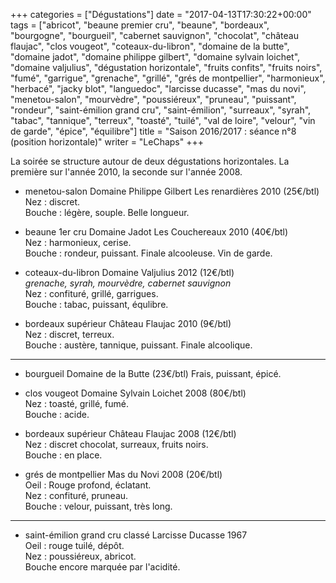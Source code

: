 +++
categories = ["Dégustations"]
date = "2017-04-13T17:30:22+00:00"
tags = ["abricot", "beaune premier cru", "beaune", "bordeaux", "bourgogne", "bourgueil", "cabernet sauvignon", "chocolat", "château flaujac", "clos vougeot", "coteaux-du-libron", "domaine de la butte", "domaine jadot", "domaine philippe gilbert", "domaine sylvain loichet", "domaine valjulius", "dégustation horizontale", "fruits confits", "fruits noirs", "fumé", "garrigue", "grenache", "grillé", "grés de montpellier", "harmonieux", "herbacé", "jacky blot", "languedoc", "larcisse ducasse", "mas du novi", "menetou-salon", "mourvèdre", "poussiéreux", "pruneau", "puissant", "rondeur", "saint-émilion grand cru", "saint-émilion", "surreaux", "syrah", "tabac", "tannique", "terreux", "toasté", "tuilé", "val de loire", "velour", "vin de garde", "épice", "équilibre"] 
title = "Saison 2016/2017 : séance n°8 (position horizontale)"
writer = "LeChaps"
+++

La soirée se structure autour de deux dégustations horizontales. La première sur l'année 2010, la seconde sur l'année 2008.

* menetou-salon Domaine Philippe Gilbert Les renardières 2010 (25€/btl)  
Nez : discret.  
Bouche : légère, souple. Belle longueur.

* beaune 1er cru Domaine Jadot Les Couchereaux 2010 (40€/btl)  
Nez : harmonieux, cerise.  
Bouche : rondeur, puissant. Finale alcooleuse. Vin de garde.

* coteaux-du-libron Domaine Valjulius 2012 (12€/btl) <i class="fa fa-plus-circle"></i> <i class="fa fa-plus-circle"></i>  
_grenache, syrah, mourvèdre, cabernet sauvignon_  
Nez : confituré, grillé, garrigues.  
Bouche : tabac, puissant, équlibre.

* bordeaux supérieur Château Flaujac 2010 (9€/btl) <i class="fa fa-plus-circle"></i>  
Nez : discret, terreux.  
Bouche : austère, tannique, puissant. Finale alcoolique.

---

* bourgueil Domaine de la Butte (23€/btl)
Frais, puissant, épicé.

* clos vougeot Domaine Sylvain Loichet 2008 (80€/btl) <i class="fa fa-minus-circle"></i>  <i class="fa fa-minus-circle"></i>  
Nez : toasté, grillé, fumé.  
Bouche : acide.

* bordeaux supérieur Château Flaujac 2008 (12€/btl)  
Nez : discret chocolat, surreaux, fruits noirs.  
Bouche : en place.

* grés de montpellier Mas du Novi 2008 (20€/btl)  
Oeil : Rouge profond, éclatant.  
Nez : confituré, pruneau.  
Bouche : velour, puissant, très long.

---

* saint-émilion grand cru classé Larcisse Ducasse 1967  
Oeil : rouge tuilé, dépôt.  
Nez : poussiéreux, abricot.  
Bouche encore marquée par l'acidité.
